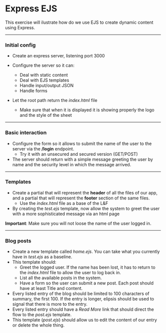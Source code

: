 # Express EJS

This exercise will ilustrate how do we use EJS to create dynamic content using Express.

---
 
### Initial config

- Create an express server, listening port 3000
- Configure the server so it can:

  - Deal with static content
  - Deal with EJS templates
  - Handle input/output JSON
  - Handle forms

- Let the root path return the _index.html_ file
  - Make sure that when it is displayed it is showing properly the logo and the style of the sheet

---

### Basic interaction

- Configure the form so it allows to submit the name of the user to the server via the **/login** endpoint.
  - Try it with an unsecured and secured version (GET/POST)
- The server should return with a simple message greeting the user by name and the security level in which the message arrived.

---

### Templates

- Create a partial that will represent the **header** of all the files of our app, and a partial that will represent the **footer** section of the same files.
  - Use the _index.html_ file as a base of the L&F
- By creating the _test.ejs_ template, now allow the system to greet the user with a more sophisticated message via an html page

**Important**: Make sure you will not loose the name of the user logged in.

---

### Blog posts

- Create a new template called _home.ejs_. You can take what you currently have in _test.ejs_ as a baseline.
- This template should:
  - Greet the logged user. If the name has been lost, it has to return to the _index.html_ file to allow the user to log back in.
  - List all the available posts in the system.
  - Have a form so the user can submit a new post. Each post should have at least Title and content.
- Every listed entry of the blog should be limited to 100 characters of summary, the first 100. If the entry is longer, elipsis should be used to signal that there is more to the entry.
- Every listed entry should have a _Read More_ link that should direct the flow to the _post.ejs_ template.
- This template (_post.ejs_) should allow us to edit the content of our entry or delete the whole thing.
